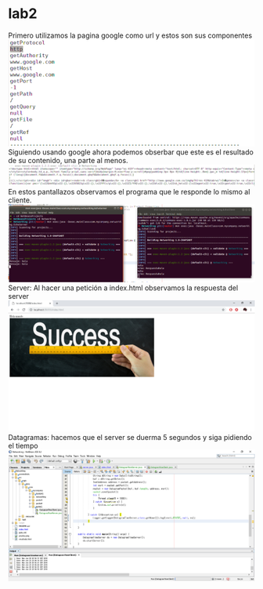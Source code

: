# lab2
Primero utilizamos la pagina google como url y estos son sus componentes 
![](screenshots/1.png)
Siguiendo usando google ahora podemos obserbar que este es el resultado de su contenido, una parte al menos.
![](screenshots/2.png)
En estos pantallazos observamos el programa que le responde lo mismo al cliente.
![](screenshots/3.png)
Server:
Al hacer una petición a index.html observamos la respuesta del server
![](screenshots/Server1.png)
Datagramas:
hacemos que el server se duerma 5 segundos y siga pidiendo el tiempo
![](screenshots/server2.png)
